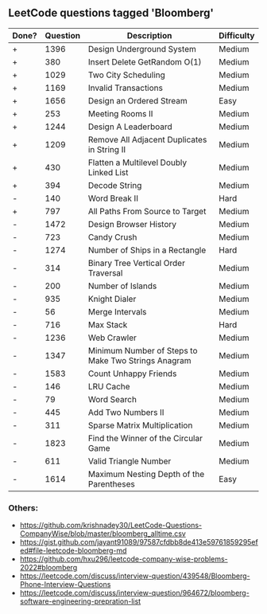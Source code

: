 ## LeetCode questions tagged 'Bloomberg'

| Done? | Question | Description                                         | Difficulty |
|-------|----------|-----------------------------------------------------|------------|
| +     | 1396     | Design Underground System                           | Medium     |
| +     | 380      | Insert Delete GetRandom O(1)                        | Medium     |
| +     | 1029     | Two City Scheduling                                 | Medium     |
| +     | 1169     | Invalid Transactions                                | Medium     |
| +     | 1656     | Design an Ordered Stream                            | Easy       |
| +     | 253      | Meeting Rooms II                                    | Medium     |
| +     | 1244     | Design A Leaderboard                                | Medium     |
| +     | 1209     | Remove All Adjacent Duplicates in String II         | Medium     |
| +     | 430      | Flatten a Multilevel Doubly Linked List             | Medium     |
| +     | 394      | Decode String                                       | Medium     |
| -     | 140      | Word Break II                                       | Hard       |
| +     | 797      | All Paths From Source to Target                     | Medium     |
| -     | 1472     | Design Browser History                              | Medium     |
| -     | 723      | Candy Crush                                         | Medium     |
| -     | 1274     | Number of Ships in a Rectangle                      | Hard       |
| -     | 314      | Binary Tree Vertical Order Traversal                | Medium     |
| -     | 200      | Number of Islands                                   | Medium     |
| -     | 935      | Knight Dialer                                       | Medium     |
| -     | 56       | Merge Intervals                                     | Medium     |
| -     | 716      | Max Stack                                           | Hard       |
| -     | 1236     | Web Crawler                                         | Medium     |
| -     | 1347     | Minimum Number of Steps to Make Two Strings Anagram | Medium     |
| -     | 1583     | Count Unhappy Friends                               | Medium     |
| -     | 146      | LRU Cache                                           | Medium     |
| -     | 79       | Word Search                                         | Medium     |
| -     | 445      | Add Two Numbers II                                  | Medium     |
| -     | 311      | Sparse Matrix Multiplication                        | Medium     |
| -     | 1823     | Find the Winner of the Circular Game                | Medium     |
| -     | 611      | Valid Triangle Number                               | Medium     |
| -     | 1614     | Maximum Nesting Depth of the Parentheses            | Easy       |

### Others:
- https://github.com/krishnadey30/LeetCode-Questions-CompanyWise/blob/master/bloomberg_alltime.csv 
- https://gist.github.com/jayant91089/97587cfdbb8de413e59761859295efed#file-leetcode-bloomberg-md 
- https://github.com/hxu296/leetcode-company-wise-problems-2022#bloomberg 
- https://leetcode.com/discuss/interview-question/439548/Bloomberg-Phone-Interview-Questions 
- https://leetcode.com/discuss/interview-question/964672/bloomberg-software-engineering-prepration-list 